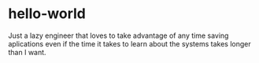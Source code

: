 # hello-world
Just a lazy engineer that loves to take advantage of any time saving aplications even if the time it takes to learn about
the systems takes longer than I want.

